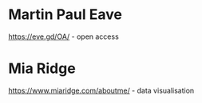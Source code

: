 # Martin Paul Eave
https://eve.gd/OA/ - open access

# Mia Ridge
https://www.miaridge.com/aboutme/ - data visualisation

